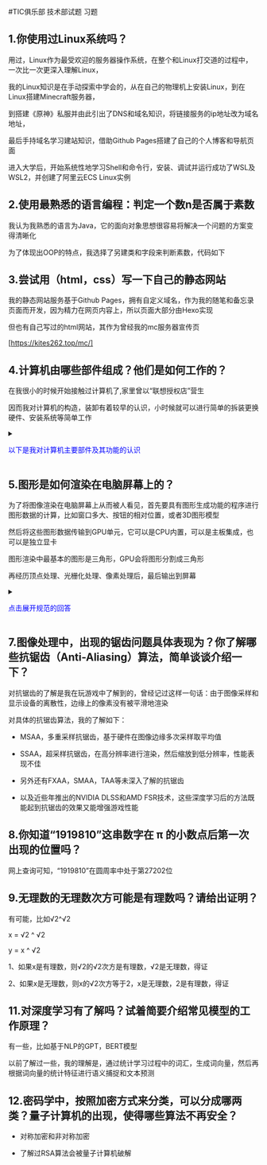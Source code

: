 #TIC俱乐部 技术部试题 习题

## 1.你使用过Linux系统吗？

用过，Linux作为最受欢迎的服务器操作系统，在整个和Linux打交道的过程中，一次比一次更深入理解Linux，

我的Linux知识是在手动探索中学会的，从在自己的物理机上安装Linux，到在Linux搭建Minecraft服务器，

到搭建《原神》私服并由此引出了DNS和域名知识，将链接服务的ip地址改为域名地址，

最后手持域名学习建站知识，借助Github Pages搭建了自己的个人博客和导航页面

进入大学后，开始系统性地学习Shell和命令行，安装、调试并运行成功了WSL及WSL2，并创建了阿里云ECS Linux实例


## 2.使用最熟悉的语言编程：判定一个数n是否属于素数

我认为我熟悉的语言为Java，它的面向对象思想很容易将解决一个问题的方案变得清晰化

为了体现出OOP的特点，我选择了另建类和字段来判断素数，代码如下

## 3.尝试用（html，css）写一下自己的静态网站

我的静态网站服务基于Github Pages，拥有自定义域名，作为我的随笔和备忘录页面而开发，因为精力在网页内容上，所以页面大部分由Hexo实现

但也有自己写过的html网站，其作为曾经我的mc服务器宣传页

[https://kites262.top/mc/]

## 4.计算机由哪些部件组成？他们是如何工作的？

在我很小的时候开始接触过计算机了,家里曾以“联想授权店”营生

因而我对计算机的构造，装卸有着较早的认识，小时候就可以进行简单的拆装更换硬件、安装系统等简单工作


<details>
        <summary><p style="color: blue">以下是我对计算机主要部件及其功能的认识</p></summary>
        <pre><code>
中央处理器（CPU）：CPU是计算机的大脑，负责执行指令和处理数据。它包括算术逻辑单元（ALU）和控制单元（CU），ALU执行算术和逻辑运算，CU协调指令的执行和控制数据的流动。
内存（主存储器）：内存用于存储正在执行的程序和数据。它分为随机访问存储器（RAM）和只读存储器（ROM）。RAM用于临时存储数据和程序，而ROM存储固定的指令和数据，不易修改。
存储器（辅助存储器）：存储器用于长期存储数据和程序。常见的存储器包括硬盘驱动器（HDD）、固态驱动器（SSD）、光盘驱动器等。它们提供了更大的存储容量，但访问速度较内存慢。
输入设备：输入设备用于将外部信息输入到计算机中。常见的输入设备包括键盘、鼠标、触摸屏、扫描仪等。
输出设备：输出设备用于将计算机处理后的信息呈现给用户。常见的输出设备包括显示器、打印机、扬声器等。
主板：主板是计算机所有组件的连接中心。它提供了各个部件之间的通信和电源。
显卡：显卡负责处理计算机图形和图像的显示。它包含图形处理单元（GPU），可以加速图形和图像的处理和渲染。
网络适配器：网络适配器允许计算机连接到局域网或互联网，以实现网络通信和数据传输。
这些部件相互协作，实现计算机的工作。当用户通过输入设备输入指令和数据时，CPU从内存中读取程序和数据，进行运算和处理，并将结果存储回内存。然后，计算机可以使用输出设备将结果显示给用户。存储器用于存储程序、数据和文件，而主板上的总线系统使各个部件之间可以高速传输数据。网络适配器允许计算机通过网络进行通信和数据传输。显卡负责处理图形和图像的显示，提供良好的用户界面和图形性能。
*规范化的术语求助自ChatGPT*
        </code></pre>
</details>

## 5.图形是如何渲染在电脑屏幕上的？

为了将图像渲染在电脑屏幕上从而被人看见，首先要具有图形生成功能的程序进行图形数据的计算，比如窗口多大、按钮的相对位置，或者3D图形模型

然后将这些图形数据传输到GPU单元，它可以是CPU内置，可以是主板集成，也可以是独立显卡

图形渲染中最基本的图形是三角形，GPU会将图形分割成三角形

再经历顶点处理、光栅化处理、像素处理后，最后输出到屏幕

<details>
    <summary><p style="color: blue">点击展开规范的回答</p></summary>
    <pre><code>
应用程序生成图形数据：图形渲染的第一步是应用程序生成图形数据。这可以是2D图形，如线条、形状和文字，也可以是3D图形，如三维模型和场景。

图形数据传输到显卡：一旦应用程序生成图形数据，它会将数据传输到显卡。显卡上的图形处理单元（GPU）专门负责处理图形数据。

三角形剖分：在进行图形渲染之前，GPU通常会将3D图形数据进行三角形剖分。这是因为图形渲染中最基本的图元是三角形，通过将3D模型分解为许多小的三角形，可以更容易地进行后续处理。

顶点处理：GPU对每个三角形的顶点进行处理。这包括应用坐标变换、光照计算和纹理坐标映射等。坐标变换将三维顶点位置转换为二维屏幕坐标系，光照计算确定每个顶点的明暗程度，纹理坐标映射将纹理图像映射到三角形表面。

光栅化：在光栅化阶段，GPU将处理后的三角形转换为屏幕上的像素。它确定每个像素的位置和颜色，并生成一个带有相关数据的帧缓冲区。

像素处理：在像素处理阶段，GPU对每个像素进行最终的处理。这可能包括应用纹理、深度测试、透明度计算和抗锯齿等。纹理映射将纹理图像应用到像素上，深度测试用于确定像素是否可见，透明度计算用于处理透明效果，抗锯齿技术用于平滑边缘。

输出到屏幕：最后，GPU将处理后的图像数据发送到显示器，显示器按照一定的刷新率将图像呈现在屏幕上。这样用户就可以看到应用程序生成的图形。
    </code></pre>
</details>

## 7.图像处理中，出现的锯齿问题具体表现为？你了解哪些抗锯齿（Anti-Aliasing）算法，简单谈谈介绍一下？

对抗锯齿的了解是我在玩游戏中了解到的，曾经记过这样一句话：由于图像采样和显示设备的离散性，边缘上的像素没有被平滑地渲染

对具体的抗锯齿算法，我的了解如下：

- MSAA，多重采样抗锯齿，基于硬件在图像边缘多次采样取平均值

- SSAA，超采样抗锯齿，在高分辨率进行渲染，然后缩放到低分辨率，性能表现不佳

- 另外还有FXAA，SMAA，TAA等未深入了解的抗锯齿

- 以及近些年推出的NVIDIA DLSS和AMD FSR技术，这些深度学习后的方法既能起到抗锯齿的效果又能增强游戏性能

## 8.你知道“1919810”这串数字在 π 的小数点后第一次出现的位置吗？

网上查询可知，“1919810”在圆周率中处于第27202位

## 9.无理数的无理数次方可能是有理数吗？请给出证明？

有可能，比如√2^√2

x = √2 ^ √2

y = x ^ √2

1、如果x是有理数，则√2的√2次方是有理数，√2是无理数，得证

2、如果x是无理数，则x的√2次方等于2，x是无理数，2是有理数，得证

## 11.对深度学习有了解吗？试着简要介绍常见模型的工作原理？

有一些，比如基于NLP的GPT，BERT模型

以前了解过一些，我的理解是，通过统计学习过程中的词汇，生成词向量，然后再根据词向量的统计特征进行语义捕捉和文本预测

## 12.密码学中，按照加密方式来分类，可以分成哪两类？量子计算机的出现，使得哪些算法不再安全？

- 对称加密和非对称加密

- 了解过RSA算法会被量子计算机破解